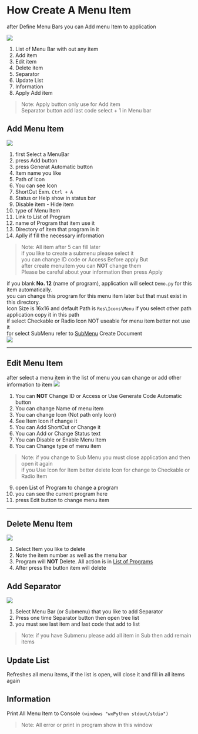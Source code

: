 How Create A Menu Item
======================

after Define Menu Bars you can Add menu Item to application

![](images/1/amni1-1.jpg)

1. List of Menu Bar with out any item
2. Add item 
3. Edit item
4. Delete item
5. Separator
6. Update List
7. Information
8. Apply Add item

> Note:
> Apply button only use for Add item  
> Separator button add last code select + 1 in Menu bar

Add Menu Item
--------

![](images/1/amni2-1.jpg)

1. first Select a MenuBar
2. press Add button
3. press Generat Automatic button 
4. Item name you like 
5. Path of Icon
6. You can see Icon
7. ShortCut Exm. ``Ctrl + A``
8. Status or Help show in status bar
9. Disable item - Hide item
10. type of Menu Item
11. Link to List of Program 
12. name of Program that item use it
13. Directory of item that program in it
14. Aplly if fill the necessary information

> Note: All item after 5 can fill later   
> if you like to create a submenu please select it  
> you can change ID code or Access Before apply But   
> after create menuitem you can **NOT** change them  
> Please be careful about your information then press Apply

if you blank **No. 12** (name of program), application will select ``Demo.py`` for this item automatically.    
you can change this program for this menu item later but that must exist in this directory.  
Icon Size is 16x16 and default Path is ``Res\Icons\Menu`` if you select other path application copy it in this path  
if select Checkable or Radio Icon NOT useable for menu item better not use it    
for select SubMenu refer to [SubMenu](SubMenu.md) Create Document  
![](images/1/amni3.jpg)

--------------------------------------------------------------------------------------------

Edit Menu Item
--------------
after select a menu item in the list of menu you can change or add other information to item
![](images/1/emni4-1.jpg)

1. You can **NOT** Change ID or Access or Use Generate Code Automatic button
2. You can change Name of menu item
3. You can change Icon (Not path only Icon)
4. See Item Icon if change it
5. You can Add ShortCut or Change it
6. You can Add or Change Status text
7. You can Disable or Enable Menu Item 
8. You can Change type of menu item
  > Note: if you change to Sub Menu you must close application and then open it again  
> if you Use Icon for Item better delete Icon for change to Checkable or Radio Item 
9. open List of Program to change a program
10. you can see the current program here
11. press Edit button to change menu item  

------------------------------------------------------------------------------------------------

Delete Menu Item
----------------
![](images/1/dmni5-1.jpg)

1. Select Item you like to delete
2. Note the item number as well as the menu bar
3. Program will **NOT** Delete. All action is in [List of Programs](Programs.md)
4. After press the button item will delete

Add Separator
-------------
![](images/1/sprt6-1.jpg)

1. Select Menu Bar (or Submenu) that you like to add Separator
2. Press one time Separator button then open tree list
3. you must see last item and last code that add to list

> Note: if you have Submenu please add all item in Sub then add remain items  


Update List
-----------
Refreshes all menu items, if the list is open, will close it and fill in all items again

Information
-----------
Print All Menu Item to Console ```(windows "wxPython stdout/stdio")```
> Note: All error or print in program show in this window

